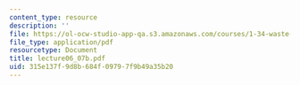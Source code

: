 ```yaml
---
content_type: resource
description: ''
file: https://ol-ocw-studio-app-qa.s3.amazonaws.com/courses/1-34-waste-containment-and-remediation-technology-spring-2004/315e137f9d8b684f09797f9b49a35b20_lecture06_07b.pdf
file_type: application/pdf
resourcetype: Document
title: lecture06_07b.pdf
uid: 315e137f-9d8b-684f-0979-7f9b49a35b20
---
```

